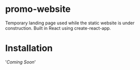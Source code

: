 # promo-website
Temporary landing page used while the static website is under construction. Built in React using create-react-app. 

# Installation 

'*Coming Soon*' 


